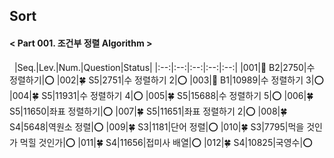 ## Sort
#### < Part 001. 조건부 정렬 Algorithm >
&nbsp;
|Seq.|Lev.|Num.|Question|Status|
|:--:|:--:|:--:|:--:|:--:|
|001|🍭 B2|2750|수 정렬하기|:o:
|002|🍀 S5|2751|수 정렬하기 2|:o:
|003|🍭 B1|10989|수 정렬하기 3|:o:
|004|🍀 S5|11931|수 정렬하기 4|:o:
|005|🍀 S5|15688|수 정렬하기 5|:o:
|006|🍀 S5|11650|좌표 정렬하기|:o:
|007|🍀 S5|11651|좌표 정렬하기 2|:o:
|008|🍀 S4|5648|역원소 정렬|:o:
|009|🍀 S3|1181|단어 정렬|:o:
|010|🍀 S3|7795|먹을 것인가 먹힐 것인가|:o:
|011|🍀 S4|11656|접미사 배열|:o:
|012|🍀 S4|10825|국영수|:o: